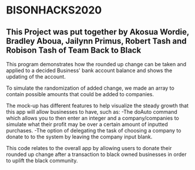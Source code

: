 # BISONHACKS2020
This Project was put together by Akosua Wordie, Bradley Aboua, Jailynn Primus, Robert Tash and Robison Tash of Team Back to Black
---
This program demonstrates how the rounded up change can be taken and applied to a decided Business' bank account balance and shows the updating of the account. 

To simulate the randomization of added change, we made an array to contain possible amounts that could be added to companies. 

The mock-up has different features to help visualize the steady growth that this app will allow businesses to have, such as:
  -The doAuto command which allows you to then enter an integer and a company/companies to simulate what their profit may be over a certain amount of inputted purchases.
  -The option of delegating the task of choosing a company to donate to to the system by leaving the company input blank.
  
This code relates to the overall app by allowing users to donate their rounded up change after a transaction to black owned businesses in order to uplift the black community.
